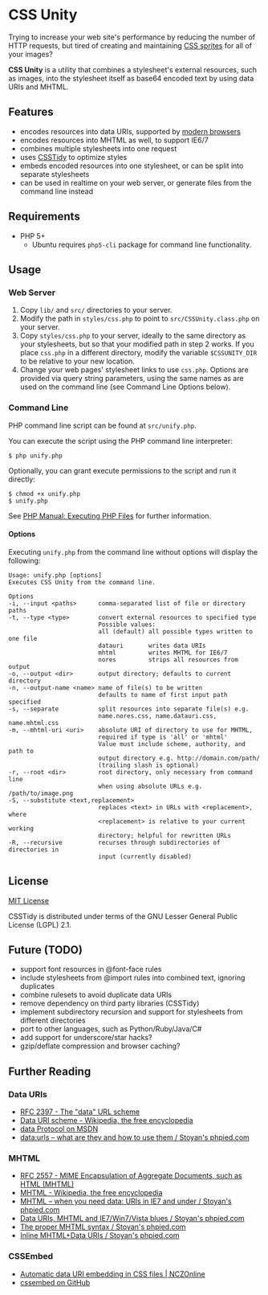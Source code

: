 CSS Unity
=========

Trying to increase your web site's performance by reducing the number of HTTP
requests, but tired of creating and maintaining [CSS sprites](http://css-tricks.com/css-sprites)
for all of your images?

**CSS Unity** is a utility that combines a stylesheet's external resources, such
as images, into the stylesheet itself as base64 encoded text by using data URIs
and MHTML.

Features
--------

* encodes resources into data URIs, supported by
  [modern browsers](http://en.wikipedia.org/wiki/Data_URI_scheme#Web_browser_support)
* encodes resources into MHTML as well, to support IE6/7
* combines multiple stylesheets into one request
* uses [CSSTidy](https://github.com/oroboto/CSSTidy) to optimize styles
* embeds encoded resources into one stylesheet, or can be split into separate
  stylesheets
* can be used in realtime on your web server, or generate files from the command
  line instead

Requirements
------------

* PHP 5+
    * Ubuntu requires `php5-cli` package for command line functionality.

Usage
-----

### Web Server

1.  Copy `lib/` and `src/` directories to your server.
2.  Modify the path in `styles/css.php` to point to `src/CSSUnity.class.php` on
    your server.
3.  Copy `styles/css.php` to your server, ideally to the same directory as your
    stylesheets, but so that your modified path in step 2 works. If you place
    `css.php` in a different directory, modify the variable `$CSSUNITY_DIR` to
    be relative to your new location.
4.  Change your web pages' stylesheet links to use `css.php`. Options are
    provided via query string parameters, using the same names as are used on
    the command line (see Command Line Options below).

### Command Line

PHP command line script can be found at `src/unify.php`.

You can execute the script using the PHP command line interpreter:

    $ php unify.php

Optionally, you can grant execute permissions to the script and run it directly:

    $ chmod +x unify.php
    $ unify.php

See [PHP Manual: Executing PHP Files](http://php.net/manual/en/features.commandline.usage.php)
for further information.

#### Options

Executing `unify.php` from the command line without options will display the
following:

    Usage: unify.php [options]
    Executes CSS Unity from the command line.

    Options
    -i, --input <paths>      comma-separated list of file or directory paths
    -t, --type <type>        convert external resources to specified type
                             Possible values:
                             all (default) all possible types written to one file
                             datauri       writes data URIs
                             mhtml         writes MHTML for IE6/7
                             nores         strips all resources from output
    -o, --output <dir>       output directory; defaults to current directory
    -n, --output-name <name> name of file(s) to be written
                             defaults to name of first input path specified
    -s, --separate           split resources into separate file(s) e.g.
                             name.nores.css, name.datauri.css, name.mhtml.css
    -m, --mhtml-uri <uri>    absolute URI of directory to use for MHTML,
                             required if type is 'all' or 'mhtml'
                             Value must include scheme, authority, and path to
                             output directory e.g. http://domain.com/path/
                             (trailing slash is optional)
    -r, --root <dir>         root directory, only necessary from command line
                             when using absolute URLs e.g. /path/to/image.png
    -S, --substitute <text,replacement>
                             replaces <text> in URLs with <replacement>, where
                             <replacement> is relative to your current working
                             directory; helpful for rewritten URLs
    -R, --recursive          recurses through subdirectories of directories in
                             input (currently disabled)

License
-------

[MIT License](http://www.opensource.org/licenses/mit-license.php)

CSSTidy is distributed under terms of the GNU Lesser General Public License
(LGPL) 2.1.

Future (TODO)
-------------

*   support font resources in @font-face rules
*   include stylesheets from @import rules into combined text, ignoring duplicates
*   combine rulesets to avoid duplicate data URIs
*   remove dependency on third party libraries (CSSTidy)
*   implement subdirectory recursion and support for stylesheets from different
    directories
*   port to other languages, such as Python/Ruby/Java/C#
*   add support for underscore/star hacks?
*   gzip/deflate compression and browser caching?

Further Reading
---------------

### Data URIs
* [RFC 2397 - The "data" URL scheme](http://tools.ietf.org/html/rfc2397)
* [Data URI scheme - Wikipedia, the free encyclopedia](http://en.wikipedia.org/wiki/Data_URI_scheme)
* [data Protocol on MSDN](http://msdn.microsoft.com/en-us/library/cc848897.aspx)
* [data:urls – what are they and how to use them / Stoyan's phpied.com](http://www.phpied.com/data-urls-what-are-they-and-how-to-use/)

### MHTML
* [RFC 2557 - MIME Encapsulation of Aggregate Documents, such as HTML (MHTML)](http://tools.ietf.org/html/rfc2557)
* [MHTML - Wikipedia, the free encyclopedia](http://en.wikipedia.org/wiki/MHTML)
* [MHTML – when you need data: URIs in IE7 and under / Stoyan's phpied.com](http://www.phpied.com/mhtml-when-you-need-data-uris-in-ie7-and-under/)
* [Data URIs, MHTML and IE7/Win7/Vista blues / Stoyan's phpied.com](http://www.phpied.com/data-uris-mhtml-ie7-win7-vista-blues/)
* [The proper MHTML syntax / Stoyan's phpied.com](http://www.phpied.com/the-proper-mhtml-syntax/)
* [Inline MHTML+Data URIs / Stoyan's phpied.com](http://www.phpied.com/inline-mhtml-data-uris/)

### CSSEmbed
* [Automatic data URI embedding in CSS files | NCZOnline](http://www.nczonline.net/blog/2009/11/03/automatic-data-uri-embedding-in-css-files/)
* [cssembed on GitHub](https://github.com/nzakas/cssembed/)
